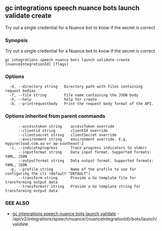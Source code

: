 ## gc integrations speech nuance bots launch validate create

Try out a single credential for a Nuance bot to know if the secret is correct

### Synopsis

Try out a single credential for a Nuance bot to know if the secret is correct

```
gc integrations speech nuance bots launch validate create [nuanceIntegrationId] [flags]
```

### Options

```
  -d, --directory string   Directory path with files containing request bodies
  -f, --file string        File name containing the JSON body
  -h, --help               help for create
  -b, --printrequestbody   Print the request body format of the API.
```

### Options inherited from parent commands

```
      --accesstoken string    accessToken override
      --clientid string       clientId override
      --clientsecret string   clientSecret override
      --environment string    environment override. E.g. mypurecloud.com.au or ap-southeast-2
  -i, --indicateprogress      Trace progress indicators to stderr
      --inputformat string    Data input format. Supported formats: YAML, JSON
      --outputformat string   Data output format. Supported formats: YAML, JSON
  -p, --profile string        Name of the profile to use for configuring the cli (default "DEFAULT")
      --transform string      Provide a Go template file for transforming output data
      --transformstr string   Provide a Go template string for transforming output data
```

### SEE ALSO

* [gc integrations speech nuance bots launch validate](gc_integrations_speech_nuance_bots_launch_validate.html)	 - /api/v2/integrations/speech/nuance/{nuanceIntegrationId}/bots/launch/validate


